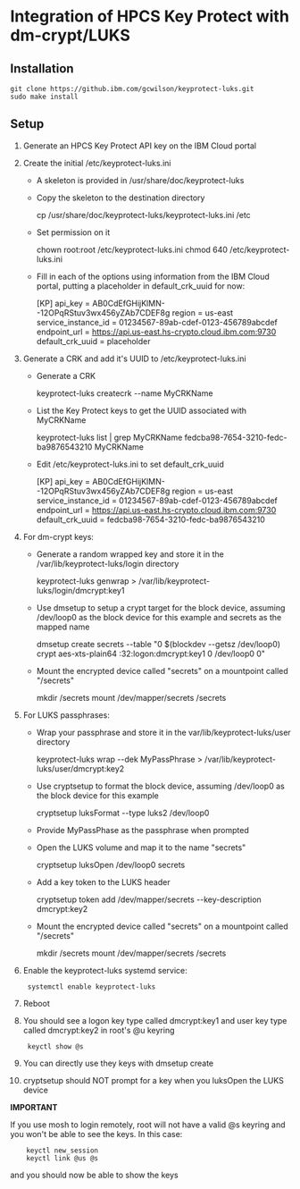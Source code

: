 # Integration of HPCS Key Protect with dm-crypt/LUKS

## Installation

	git clone https://github.ibm.com/gcwilson/keyprotect-luks.git
	sudo make install

## Setup

1. Generate an HPCS Key Protect API key on the IBM Cloud portal

2. Create the initial /etc/keyprotect-luks.ini

   - A skeleton is provided in /usr/share/doc/keyprotect-luks

   - Copy the skeleton to the destination directory

		cp /usr/share/doc/keyprotect-luks/keyprotect-luks.ini /etc

   - Set permission on it

		chown root:root /etc/keyprotect-luks.ini
		chmod 640 /etc/keyprotect-luks.ini

   - Fill in each of the options using information from the IBM Cloud portal, putting a placeholder in default_crk_uuid for now:

		[KP]
		api_key = AB0CdEfGHijKlMN--12OPqRStuv3wx456yZAb7CDEF8g
		region = us-east
		service_instance_id = 01234567-89ab-cdef-0123-456789abcdef
		endpoint_url = https://api.us-east.hs-crypto.cloud.ibm.com:9730
		default_crk_uuid = placeholder

3. Generate a CRK and add it's UUID to /etc/keyprotect-luks.ini

   - Generate a CRK

		keyprotect-luks createcrk --name MyCRKName

   - List the Key Protect keys to get the UUID associated with MyCRKName

		keyprotect-luks list | grep MyCRKName
		fedcba98-7654-3210-fedc-ba9876543210	MyCRKName

   - Edit /etc/keyprotect-luks.ini to set default_crk_uuid

		[KP]
		api_key = AB0CdEfGHijKlMN--12OPqRStuv3wx456yZAb7CDEF8g
		region = us-east
		service_instance_id = 01234567-89ab-cdef-0123-456789abcdef
		endpoint_url = https://api.us-east.hs-crypto.cloud.ibm.com:9730
		default_crk_uuid = fedcba98-7654-3210-fedc-ba9876543210

4. For dm-crypt keys:

    - Generate a random wrapped key and store it in the /var/lib/keyprotect-luks/login directory

		keyprotect-luks genwrap > /var/lib/keyprotect-luks/login/dmcrypt:key1

    - Use dmsetup to setup a crypt target for the block device, assuming /dev/loop0 as the block device for this example and secrets as the mapped name

		dmsetup create secrets --table "0 $(blockdev --getsz /dev/loop0) crypt aes-xts-plain64 :32:logon:dmcrypt:key1 0 /dev/loop0 0"

    - Mount the encrypted device called "secrets" on a mountpoint called "/secrets"

		mkdir /secrets
		mount /dev/mapper/secrets /secrets

5. For LUKS passphrases:

   - Wrap your passphrase and store it in the var/lib/keyprotect-luks/user directory

		keyprotect-luks wrap --dek MyPassPhrase > /var/lib/keyprotect-luks/user/dmcrypt:key2

   - Use cryptsetup to format the block device, assuming /dev/loop0 as the block device for this example

		cryptsetup luksFormat --type luks2 /dev/loop0

   - Provide MyPassPhase as the passphrase when prompted

   - Open the LUKS volume and map it to the name "secrets"

		cryptsetup luksOpen /dev/loop0 secrets

   - Add a key token to the LUKS header

		cryptsetup token add /dev/mapper/secrets --key-description dmcrypt:key2

    - Mount the encrypted device called "secrets" on a mountpoint called "/secrets"

		mkdir /secrets
		mount /dev/mapper/secrets /secrets

6. Enable the keyprotect-luks systemd service:

		systemctl enable keyprotect-luks

7. Reboot

8. You should see a logon key type called dmcrypt:key1 and user key type called dmcrypt:key2 in root's @u keyring

		keyctl show @s

9. You can directly use they keys with dmsetup create

10. cryptsetup should NOT prompt for a key when you luksOpen the LUKS device

**IMPORTANT**

If you use mosh to login remotely, root will not have a valid @s keyring and you won't be able to see the keys.  In this case:

		keyctl new_session
		keyctl link @us @s

and you should now be able to show the keys
